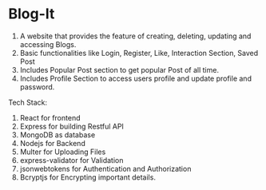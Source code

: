 # Blog-It

1. A website that provides the feature of creating, deleting, updating and accessing Blogs.
2. Basic functionalities like Login, Register, Like, Interaction Section, Saved Post
3. Includes Popular Post section to get popular Post of all time.
4. Includes Profile Section to access users profile and update profile and password.

Tech Stack:
1. React for frontend
2. Express for building Restful API
3. MongoDB as database
4. Nodejs for Backend
5. Multer for Uploading Files
6. express-validator for Validation
7. jsonwebtokens for Authentication and Authorization
8. Bcryptjs for Encrypting important details.
